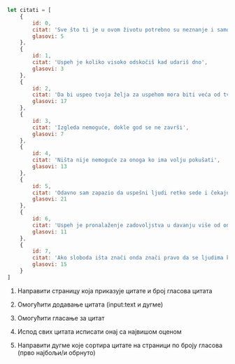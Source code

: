 ```js
let citati = [
    {
        id: 0,
        citat: 'Sve što ti je u ovom životu potrebno su neznanje i samopouzdanje, i uspeh je zagarantovan',
        glasovi: 5
    },
    {
        id: 1,
        citat: 'Uspeh je koliko visoko odskočiš kad udariš dno',
        glasovi: 3
    },
    {
        id: 2,
        citat: 'Da bi uspeo tvoja želja za uspehom mora biti veća od tvog straha od neuspeha',
        glasovi: 17
    },
    {
        id: 3,
        citat: 'Izgleda nemoguće, dokle god se ne završi',
        glasovi: 7
    },
    {
        id: 4,
        citat: 'Ništa nije nemoguće za onoga ko ima volju pokušati',
        glasovi: 13
    },
    {
        id: 5,
        citat: 'Odavno sam zapazio da uspešni ljudi retko sede i čekaju da im se stvari dešavaju. Oni izađu i dese se stvarima',
        glasovi: 21
    },
    {
        id: 6,
        citat: 'Uspeh je pronalaženje zadovoljstva u davanju više od onoga koliko uzimaš',
        glasovi: 11
    },
    {
        id: 7,
        citat: 'Ako sloboda išta znači onda znači pravo da se ljudima kaže ono što ne žele čuti',
        glasovi: 15
    }
]
```

1. Направити страницу која приказује цитате и број гласова цитата

2. Омогућити додавање цитата (input:text и дугме)

3. Омогућити гласање за цитат

4. Испод свих цитата исписати онај са највишом оценом

5. Направити дугме које сортира цитате на страници по броју гласова (прво најбољи/и обрнуто)





